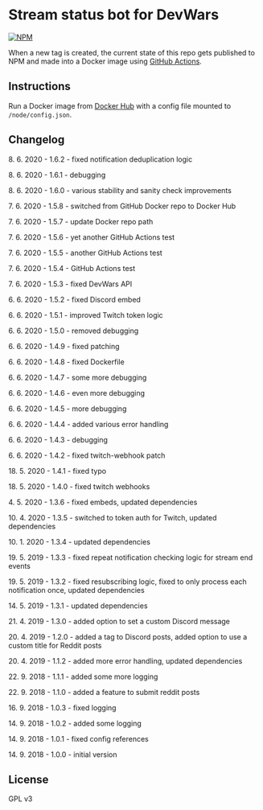Stream status bot for DevWars
===========

[![NPM](https://nodei.co/npm/devwars-stream-status-bot.png?compact=true)](https://www.npmjs.com/package/devwars-stream-status-bot)

When a new tag is created, the current state of this repo gets published to NPM and made into a Docker image using [GitHub Actions](https://github.com/DevWars/stream-status-bot/tree/master/.github/workflows).

## Instructions
Run a Docker image from [Docker Hub](https://hub.docker.com/r/devwars/stream-status-bot/tags) with a config file mounted to `/node/config.json`.

## Changelog

8\. 6. 2020 - 1.6.2 - fixed notification deduplication logic

8\. 6. 2020 - 1.6.1 - debugging

8\. 6. 2020 - 1.6.0 - various stability and sanity check improvements

7\. 6. 2020 - 1.5.8 - switched from GitHub Docker repo to Docker Hub

7\. 6. 2020 - 1.5.7 - update Docker repo path

7\. 6. 2020 - 1.5.6 - yet another GitHub Actions test

7\. 6. 2020 - 1.5.5 - another GitHub Actions test

7\. 6. 2020 - 1.5.4 - GitHub Actions test

7\. 6. 2020 - 1.5.3 - fixed DevWars API

6\. 6. 2020 - 1.5.2 - fixed Discord embed

6\. 6. 2020 - 1.5.1 - improved Twitch token logic

6\. 6. 2020 - 1.5.0 - removed debugging

6\. 6. 2020 - 1.4.9 - fixed patching

6\. 6. 2020 - 1.4.8 - fixed Dockerfile

6\. 6. 2020 - 1.4.7 - some more debugging

6\. 6. 2020 - 1.4.6 - even more debugging

6\. 6. 2020 - 1.4.5 - more debugging

6\. 6. 2020 - 1.4.4 - added various error handling

6\. 6. 2020 - 1.4.3 - debugging

6\. 6. 2020 - 1.4.2 - fixed twitch-webhook patch

18\. 5. 2020 - 1.4.1 - fixed typo

18\. 5. 2020 - 1.4.0 - fixed twitch webhooks

4\. 5. 2020 - 1.3.6 - fixed embeds, updated dependencies

10\. 4. 2020 - 1.3.5 - switched to token auth for Twitch, updated dependencies

10\. 1. 2020 - 1.3.4 - updated dependencies

19\. 5. 2019 - 1.3.3 - fixed repeat notification checking logic for stream end events

19\. 5. 2019 - 1.3.2 - fixed resubscribing logic, fixed to only process each notification once, updated dependencies

14\. 5. 2019 - 1.3.1 - updated dependencies

21\. 4. 2019 - 1.3.0 - added option to set a custom Discord message

20\. 4. 2019 - 1.2.0 - added a tag to Discord posts, added option to use a custom title for Reddit posts

20\. 4. 2019 - 1.1.2 - added more error handling, updated dependencies

22\. 9. 2018 - 1.1.1 - added some more logging

22\. 9. 2018 - 1.1.0 - added a feature to submit reddit posts

16\. 9. 2018 - 1.0.3 - fixed logging

14\. 9. 2018 - 1.0.2 - added some logging

14\. 9. 2018 - 1.0.1 - fixed config references

14\. 9. 2018 - 1.0.0 - initial version

## License

GPL v3
